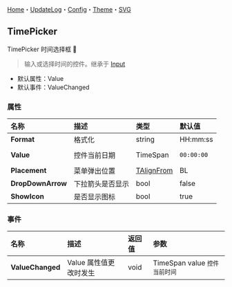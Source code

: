 ﻿[Home](../Home.md)・[UpdateLog](../UpdateLog.md)・[Config](../Config.md)・[Theme](../Theme.md)・[SVG](../SVG.md)

## TimePicker

TimePicker 时间选择框 👚

> 输入或选择时间的控件。继承于 [Input](Input)

- 默认属性：Value
- 默认事件：ValueChanged

### 属性

名称 | 描述 | 类型 | 默认值 |
:--|:--|:--|:--|
**Format** | 格式化 | string | HH:mm:ss |
||||
**Value** | 控件当前日期 | TimeSpan | `00:00:00` |
||||
**Placement** | 菜单弹出位置 | [TAlignFrom](Enum#talignfrom) | BL |
**DropDownArrow** | 下拉箭头是否显示 | bool | false |
**ShowIcon** | 是否显示图标 | bool | true |


### 事件

名称 | 描述 | 返回值 | 参数 |
:--|:--|:--|:--|
**ValueChanged** | Value 属性值更改时发生 | void | TimeSpan value `控件当前时间` |